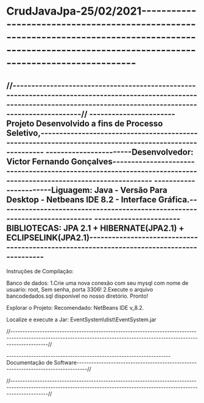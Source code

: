 # CrudJavaJpa-25/02/2021-------------------------------------------------------------------------------------------------------------------------------------------------------
//---------------------------------------------------------------------------------------------------------------------------------------------------------------------------// 
-----------------------Projeto Desenvolvido a fins de Processo Seletivo,------------------------------------------------------------------------------------------------------- 
-----------------------Desenvolvedor: Victor Fernando Gonçalves----------------------------------------------------------------------------------------------------------------
-----------------------Liguagem: Java - Versão Para Desktop - Netbeans IDE 8.2 - Interface Gráfica.----------------------------------------------------------------------------
-----------------------BIBLIOTECAS: JPA 2.1 + HIBERNATE(JPA2.1) + ECLIPSELINK(JPA2.1)------------------------------------------------------------------------------------------
-------------------------------------------------------------------------------------------------------------------------------------------------------------------------------
Instruções de Compilação:

Banco de dados:
	1.Crie uma nova conexão com seu mysql com nome de usuario: root, Sem senha, porta 3306! 
	2.Execute o arquivo bancodedados.sql disponível no nosso diretório.
 	Pronto!

Explorar o Projeto:
	Recomendado: NetBeans IDE v_8.2.

Localize e execute a Jar:
	EventSystem\dist\EventSystem.jar

//---------------------------------------------------------------------------------------------------------------------------------------------------------------------------//

-------------------------------------------------------------------Documentação de Software----------------------------------------------------------------------------------//

//---------------------------------------------------------------------------------------------------------------------------------------------------------------------------//

